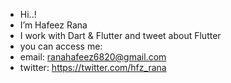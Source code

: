 -  Hi..! 
-  I’m Hafeez Rana
-  I work with Dart & Flutter and tweet about Flutter 
-  you can access me:
-  email: ranahafeez6820@gmail.com
-  twitter: https://twitter.com/hfz_rana

<!---
hafeezrana/hafeezrana is a ✨ special ✨ repository because its `README.md` (this file) appears on your GitHub profile.
You can click the Preview link to take a look at your changes.
--->
